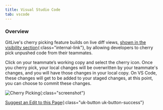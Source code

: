 ```yaml
---
title: Visual Studio Code
tab: vscode
---
```


### Overview

GitLive's cherry picking feature builds on live diff views, [shown in the visibility section](/docs/visibility){:class="internal-link"}, by allowing developers to cherry pick unpushed code from their teammates.

Click on your teammate’s working copy and select the cherry icon. Once you cherry pick, your local changes will be overwritten by your teammate's changes, and you will have those changes in your local copy. On VS Code, these changes will get to be added to your staged changes, at this point, you can choose to commit these changes. 

![Cherry Picking](/uploads/vscode-cherry-picking.gif "Cherry Picking"){:class="screenshot"}


[Suggest an Edit to this Page](https://github.com/GitLiveApp/GitLive/edit/master/_sections/cherry-picking-vscode.md){:class="uk-button uk-button-success"}
